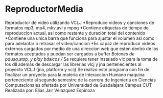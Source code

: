 # ReproductorMedia
Reproductor de video utilizando VCLJ
*Reproduce videos y canciones de formatos mp3, mp4, mkv,avi y mpeg
*Contiene etiquetas de tiempo de reproduccion actual, asi como restante y duración total del contenido
*Contiene una unica barra que funciona para ajustar el volumen asi como para adelantar o retrasar el video/cancion
*Es capaz de reproducir videos externos cargados por medio de una direccion web que esten dentro de los formatos aceptados y puedan ser cargados a buffer 
*Botones de pausa,stop, y play básicos 
/* Se requiere tener instalado vlc para la toma de los dll además de descargar las librerias vlcj y jna 
pertenecientes al proyecto VCLJ (jna, platform y vclj)
Se realizo este programa con fin de finalizar un proyecto para la materia 
de Interaccion Humano maquina perteneciente al segundo semestre de la carrera
de Ingenieria en Ciencias Computacionales ofertada por Universidad de Guadalajara Campus CUT 
Realizada por: Elias Jair Velazquez Espinoza
